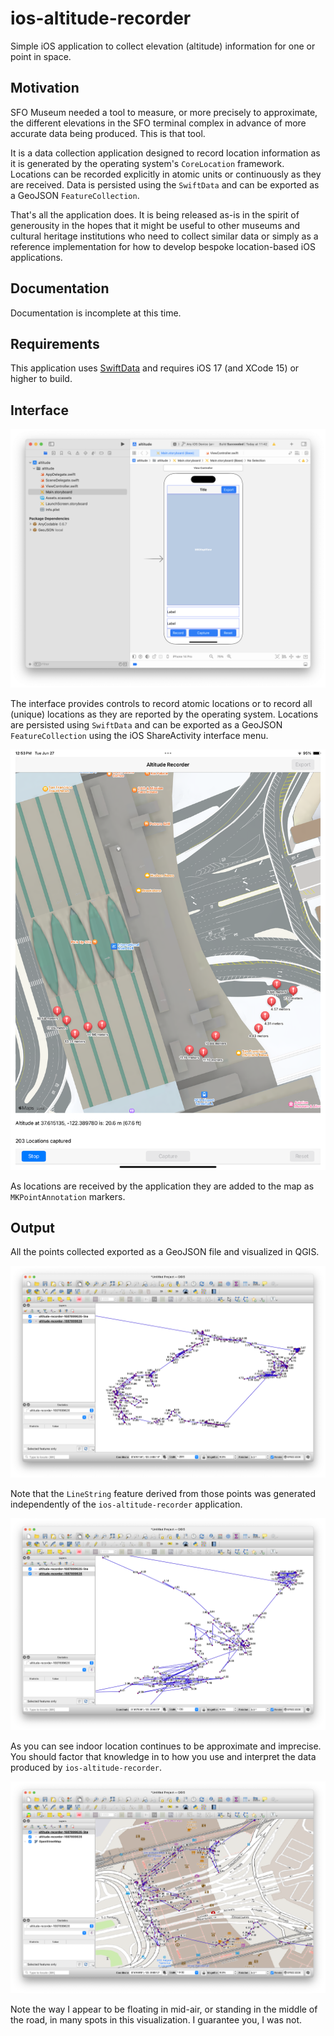 # ios-altitude-recorder

Simple iOS application to collect elevation (altitude) information for one or point in space.

## Motivation

SFO Museum needed a tool to measure, or more precisely to approximate, the different elevations in the SFO terminal complex in advance of more accurate data being produced. This is that tool.

It is a data collection application designed to record location information as it is generated by the operating system's `CoreLocation` framework. Locations can be recorded explicitly in atomic units or continuously as they are received. Data is persisted using the `SwiftData` and can be exported as a GeoJSON `FeatureCollection`.

That's all the application does. It is being released as-is in the spirit of generousity in the hopes that it might be useful to other museums and cultural heritage institutions who need to collect similar data or simply as a reference implementation for how to develop bespoke location-based iOS applications.

## Documentation

Documentation is incomplete at this time.

## Requirements

This application uses [SwiftData](https://developer.apple.com/xcode/swiftdata/) and requires iOS 17 (and XCode 15) or higher to build.

## Interface

![](docs/images/ios-altitude-recorder-xcode.png)

The interface provides controls to record atomic locations or to record all (unique) locations as they are reported by the operating system. Locations are persisted using `SwiftData` and can be exported as a GeoJSON `FeatureCollection` using the iOS ShareActivity interface menu.

![](docs/images/ios-altitude-recorder.png)

As locations are received by the application they are added to the map as `MKPointAnnotation` markers.

## Output

All the points collected exported as a GeoJSON file and visualized in QGIS.

![](docs/images/ios-altitude-recorder-qgis.png)

Note that the `LineString` feature derived from those points was generated independently of the `ios-altitude-recorder` application.

![](docs/images/ios-altitude-recorder-qgis-2.png)

As you can see indoor location continues to be approximate and imprecise. You should factor that knowledge in to how you use and interpret the data produced by `ios-altitude-recorder`.

![](docs/images/ios-altitude-recorder-osm.png)

Note the way I appear to be floating in mid-air, or standing in the middle of the road, in many spots in this visualization. I guarantee you, I was not.
